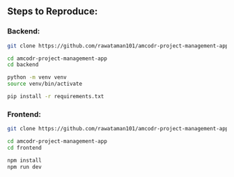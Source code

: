 ## Steps to Reproduce:

### Backend:
```bash
git clone https://github.com/rawataman101/amcodr-project-management-app
```
```bash
cd amcodr-project-management-app
cd backend
```
```bash
python -m venv venv
source venv/bin/activate
```
```bash
pip install -r requirements.txt
```

### Frontend:

```bash
git clone https://github.com/rawataman101/amcodr-project-management-app
```
```bash
cd amcodr-project-management-app
cd frontend
```
```bash
npm install 
npm run dev
```

